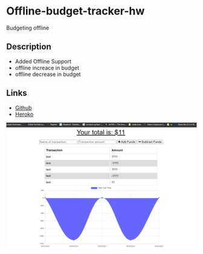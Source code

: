 # Offline-budget-tracker-hw

Budgeting offline

## Description

* Added Offline Support
* offline increace in budget
* offline decrease in budget
 

## Links
- [Github](https://github.com/LilAdobe/offline-budget-tracker-hw)
- [Heroko](https://still-plains-30958.herokuapp.com/)

<img src="assets/budget.PNG">

